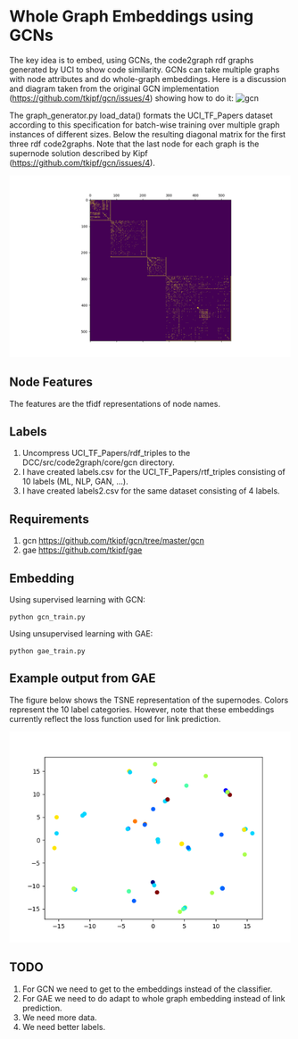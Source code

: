# Whole Graph Embeddings using GCNs
The key idea is to embed, using GCNs, the code2graph rdf graphs generated by UCI to show code similarity. GCNs can take multiple graphs with node attributes and do whole-graph embeddings. Here is a discussion and diagram taken from the original GCN implementation (https://github.com/tkipf/gcn/issues/4) showing how to do it:
![gcn](https://user-images.githubusercontent.com/7347296/34198790-eb5bec96-e56b-11e7-90d5-157800e042de.png)

The graph_generator.py load_data() formats the UCI_TF_Papers dataset according to this specification for batch-wise training over multiple graph instances of different sizes. Below the resulting diagonal matrix for the first three rdf code2graphs. Note that the last node for each graph is the supernode solution described by Kipf (https://github.com/tkipf/gcn/issues/4).

![diagonal matrix](./figures/diag_matrix_supernodes.png)

## Node Features
The features are the tfidf representations of node names.

## Labels
1. Uncompress UCI_TF_Papers/rdf_triples to the DCC/src/code2graph/core/gcn directory.
2. I have created labels.csv for the UCI_TF_Papers/rtf_triples consisting of 10 labels (ML, NLP, GAN, ...).
3. I have created labels2.csv for the same dataset consisting of 4 labels.

## Requirements
1. gcn https://github.com/tkipf/gcn/tree/master/gcn
2. gae https://github.com/tkipf/gae

## Embedding
Using supervised learning with GCN: 

```
python gcn_train.py
```

Using unsupervised learning with GAE: 
```
python gae_train.py
```

## Example output from GAE
The figure below shows the TSNE representation of the supernodes. Colors represent the 10 label categories. However, note that these embeddings currently reflect the loss function used for link prediction. 

![diagonal matrix](./figures/gae_supernodes.png)


## TODO
1. For GCN we need to get to the embeddings instead of the classifier. 
2. For GAE we need to do adapt to whole graph embedding instead of link prediction.
3. We need more data.
4. We need better labels.
